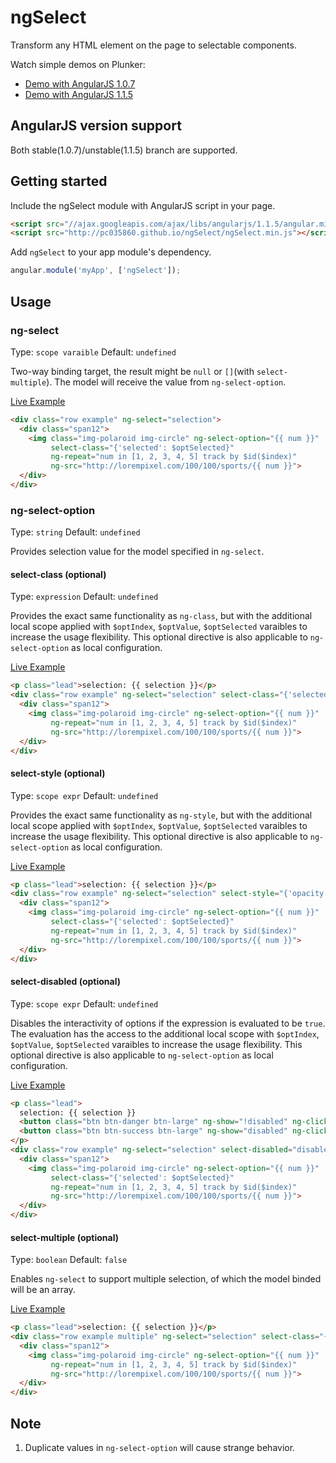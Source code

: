 # ngSelect
Transform any HTML element on the page to selectable components.

Watch simple demos on Plunker:
* [Demo with AngularJS 1.0.7](http://plnkr.co/edit/RNZepQ)
* [Demo with AngularJS 1.1.5](http://plnkr.co/edit/4neUeA)

## AngularJS version support
Both stable(1.0.7)/unstable(1.1.5) branch are supported.

## Getting started
Include the ngSelect module with AngularJS script in your page.
```html
<script src="//ajax.googleapis.com/ajax/libs/angularjs/1.1.5/angular.min.js"></script>
<script src="http://pc035860.github.io/ngSelect/ngSelect.min.js"></script>
```

Add `ngSelect` to your app module's dependency.
```js
angular.module('myApp', ['ngSelect']);
```

## Usage

### ng-select
Type: `scope varaible`
Default: `undefined`

Two-way binding target, the result might be `null` or `[]`(with `select-multiple`). The model will receive the value from `ng-select-option`.

[Live Example](http://pc035860.github.io/ngSelect/example/#/ng-select)
```html
<div class="row example" ng-select="selection">
  <div class="span12">
    <img class="img-polaroid img-circle" ng-select-option="{{ num }}" 
         select-class="{'selected': $optSelected}"
         ng-repeat="num in [1, 2, 3, 4, 5] track by $id($index)" 
         ng-src="http://lorempixel.com/100/100/sports/{{ num }}">
  </div>
</div>
```

### ng-select-option
Type: `string`
Default: `undefined`

Provides selection value for the model specified in `ng-select`.

#### select-class (optional)
Type: `expression`
Default: `undefined`

Provides the exact same functionality as <code>ng-class</code>, but with the additional local scope applied with `$optIndex`, `$optValue`, `$optSelected` varaibles to increase the usage flexibility. This optional directive is also applicable to `ng-select-option` as local configuration.

[Live Example](http://pc035860.github.io/ngSelect/example/#/select-class)
```html
<p class="lead">selection: {{ selection }}</p>
<div class="row example" ng-select="selection" select-class="{'selected': $optSelected}">
  <div class="span12">
    <img class="img-polaroid img-circle" ng-select-option="{{ num }}" 
         ng-repeat="num in [1, 2, 3, 4, 5] track by $id($index)" 
         ng-src="http://lorempixel.com/100/100/sports/{{ num }}">
  </div>
</div>
```

#### select-style (optional)
Type: `scope expr`
Default: `undefined`

Provides the exact same functionality as <code>ng-style</code>, but with the additional local scope applied with `$optIndex`, `$optValue`, `$optSelected` varaibles to increase the usage flexibility. This optional directive is also applicable to `ng-select-option` as local configuration.

[Live Example](http://pc035860.github.io/ngSelect/example/#/select-style)
```html
<p class="lead">selection: {{ selection }}</p>
<div class="row example" ng-select="selection" select-style="{'opacity': 0.2 * $optValue}">
  <div class="span12">
    <img class="img-polaroid img-circle" ng-select-option="{{ num }}" 
         select-class="{'selected': $optSelected}"
         ng-repeat="num in [1, 2, 3, 4, 5] track by $id($index)" 
         ng-src="http://lorempixel.com/100/100/sports/{{ num }}">
  </div>
</div>
```

#### select-disabled (optional)
Type: `scope expr`
Default: `undefined`

Disables the interactivity of options if the expression is evaluated to be `true`. The evaluation has the access to the additional local scope with `$optIndex`, `$optValue`, `$optSelected` varaibles to increase the usage flexibility. This optional directive is also applicable to `ng-select-option` as local configuration.

[Live Example](http://pc035860.github.io/ngSelect/example/#/select-disabled)
```html
<p class="lead">
  selection: {{ selection }}
  <button class="btn btn-danger btn-large" ng-show="!disabled" ng-click="disabled = true">disable</button>
  <button class="btn btn-success btn-large" ng-show="disabled" ng-click="disabled = false">enable</button>
</p>
<div class="row example" ng-select="selection" select-disabled="disabled || ($optIndex == 2 || $optIndex == 4)">
  <div class="span12">
    <img class="img-polaroid img-circle" ng-select-option="{{ num }}" 
         select-class="{'selected': $optSelected}"
         ng-repeat="num in [1, 2, 3, 4, 5] track by $id($index)" 
         ng-src="http://lorempixel.com/100/100/sports/{{ num }}">
  </div>
</div>
```

#### select-multiple (optional)
Type: `boolean`
Default: `false`

Enables `ng-select` to support multiple selection, of which the model binded will be an array.

[Live Example](http://pc035860.github.io/ngSelect/example/#/select-multiple)
```html
<p class="lead">selection: {{ selection }}</p>
<div class="row example multiple" ng-select="selection" select-class="{'selected': $optSelected}" select-multiple>
  <div class="span12">
    <img class="img-polaroid img-circle" ng-select-option="{{ num }}" 
         ng-repeat="num in [1, 2, 3, 4, 5] track by $id($index)" 
         ng-src="http://lorempixel.com/100/100/sports/{{ num }}">
  </div>
</div>
```



## Note

1. Duplicate values in `ng-select-option` will cause strange behavior.
